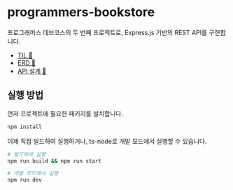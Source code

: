 # programmers-bookstore

프로그래머스 데브코스의 두 번째 프로젝트로, Express.js 기반의 REST API를 구현합니다.

- [TIL 🔗](https://velog.io/@autroshot/%EC%9B%B9-%ED%92%80%EC%82%AC%EC%9D%B4%ED%81%B4-%EB%8D%B0%EB%B8%8C%EC%BD%94%EC%8A%A4-TIL-7%EC%A3%BC%EC%B0%A8-Day4)
- [ERD 🔗](https://dbdiagram.io/d/programmers-bookstore-658e6b8a89dea62799b74d6c)
- [API 설계 🔗](https://app.swaggerhub.com/apis-docs/autroshot/programmers-book-store/0.0.1)

## 실행 방법

먼저 프로젝트에 필요한 패키지를 설치합니다.

```bash
npm install
```

이제 직접 빌드하여 실행하거나, ts-node로 개발 모드에서 실행할 수 있습니다.

```bash
# 빌드하여 실행
npm run build && npm run start
```

```bash
# 개발 모드에서 실행
npm run dev
```


